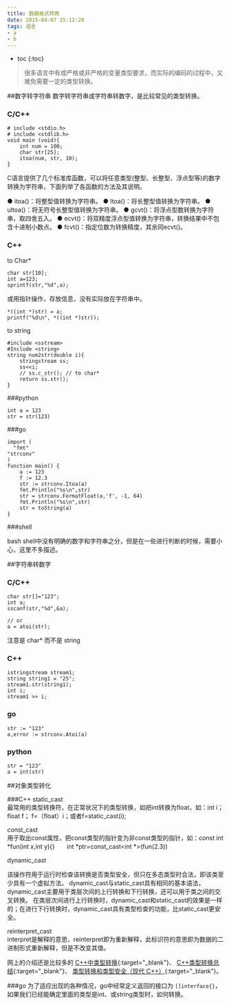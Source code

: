 ```yaml
---
title: 数据格式转换
date: 2015-04-07 15:12:28
tags: 语言  
- a
- b
---
```


* toc 
{:toc}

>很多语言中有或严格或非严格的变量类型要求，而实际的编码的过程中，又难免需要一定的类型转换。

##数字转字符串
数字转字符串或字符串转数字，是比较常见的类型转换。
### C/C++

    # include <stdio.h>
    # include <stdlib.h>
    void main (void){
        int num = 100;
        char str[25];
        itoa(num, str, 10);
    }
    
C语言提供了几个标准库函数，可以将任意类型(整型、长整型、浮点型等)的数字转换为字符串，下面列举了各函数的方法及其说明。

● itoa()：将整型值转换为字符串。
● ltoa()：将长整型值转换为字符串。
● ultoa()：将无符号长整型值转换为字符串。
● gcvt()：将浮点型数转换为字符串，取四舍五入。
● ecvt()：将双精度浮点型值转换为字符串，转换结果中不包含十进制小数点。
● fcvt()：指定位数为转换精度，其余同ecvt()。

### C++
to Char*

    char str[10];
    int a=123;
    sprintf(str,"%d",a);

或用指针操作，存放信息，没有实际放在字符串中。
 
    *((int *)str) = a;
    printf("%d\n", *((int *)str));
  
to string

    #include <sstream>
    #Include <string>
    string num2str(double i){
        stringstream ss;
        ss<<i;
        // ss.c_str(); // to char*
        return ss.str();
    }
    
###python

    int a = 123
    str = str(123)
    
###go

    import (
      "fmt"
    "strconv"
    )
    function main() {
        a := 123
        f := 12.3
        str := strconv.Itoa(a)
        fmt.Println("%s\n",str)
        str = strconv.FormatFloat(a,'f', -1, 64)
        fmt.Println("%s\n",str)
        str = toString(a)
    }
    
###shell

bash shell中没有明确的数字和字符串之分，但是在一些进行判断的时候，需要小心，这里不多描述。      
    
##字符串转数字
### C/C++

    char str[]="123";
    int a;
    sscanf(str,"%d",&a);
    
    // or
    a = atoi(str);
    
注意是 char* 而不是 string

### C++

    istringstream stream1;
    string string1 = "25";
    stream1.str(string1);
    int i;
    stream1 >> i;
    
### go

    str := "123"
    a,error := strconv.Atoi(a)
   
### python

    str = "123"  
    a = int(str)
    
##对象类型转化

###C++
static_cast  
 最常用的类型转换符，在正常状况下的类型转换，如把int转换为float，如：int i；float f； f=（float）i；或者f=static_cast<float>(i);
 
const_cast  
  用于取出const属性，把const类型的指针变为非const类型的指针，如：const int *fun(int x,int y){}　　int *ptr=const_cast<int *>(fun(2.3))

dynamic_cast

  该操作符用于运行时检查该转换是否类型安全，但只在多态类型时合法，即该类至少具有一个虚拟方法。
dynamic_cast与static_cast具有相同的基本语法，dynamic_cast主要用于类层次间的上行转换和下行转换，还可以用于类之间的交叉转换。
在类层次间进行上行转换时，dynamic_cast和static_cast的效果是一样的；在进行下行转换时，dynamic_cast具有类型检查的功能，比static_cast更安全。

reinterpret_cast  
interpret是解释的意思，reinterpret即为重新解释，此标识符的意思即为数据的二进制形式重新解释，但是不改变其值。

网上的介绍还是比较多的 [C++中类型转换](http://blog.chinaunix.net/uid-25132162-id-2938837.html){:target="_blank"}、
[C++类型转换总结](http://www.cnblogs.com/goodhacker/archive/2011/07/20/2111996.html){:target="_blank"}、
[类型转换和类型安全（现代 C++）](https://technet.microsoft.com/zh-cn/magazine/hh279667.aspx){:target="_blank"}。

###go
为了适应出现的各种情况，go中经常定义返回的接口为 `[]interface{}`，如果我们已经能确定里面的类型是int、或string类型时，如何转换。


